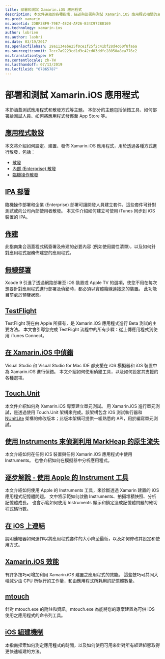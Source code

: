 ```yaml
---
title: 部署和測試 Xamarin.iOS 應用程式
description: 本文件連結的各種指南，描述與部署與測試 Xamarin.iOS 應用程式相關的主題。 例如，應用程式發佈、.ipa 檔案、佈建、無線部署、TestFlight 和偵錯。
ms.prod: xamarin
ms.assetid: 2DBF3BF9-79E7-4E24-AF26-E34C972B0169
ms.technology: xamarin-ios
author: lobrien
ms.author: laobri
ms.date: 03/19/2017
ms.openlocfilehash: 29a1134ebe25f0ce1f25f2c41bf28d4c60f8fa6a
ms.sourcegitcommit: 7ccc7a9223cd1d3c42cd03ddfc28050a8ea776c2
ms.translationtype: HT
ms.contentlocale: zh-TW
ms.lasthandoff: 07/13/2019
ms.locfileid: "67865787"
---
```

# <a name="deploying-and-testing-xamarinios-apps"></a>部署和測試 Xamarin.iOS 應用程式

本節涵蓋測試應用程式和散發方式等主題。 本部分的主題包括偵錯工具、如何部署給測試人員、如何將應用程式發佈至 App Store 等。

## <a name="app-distributioniosdeploy-testapp-distributionindexmd"></a>[應用程式散發](~/ios/deploy-test/app-distribution/index.md)

本文將介紹如何設定、建置、發佈 Xamarin.iOS 應用程式，用於透過各種方式進行散發，包括：

- [散發](~/ios/deploy-test/app-distribution/app-store-distribution/index.md)
- [內部 (Enterprise) 散發](~/ios/deploy-test/app-distribution/in-house-distribution.md)
- [臨機操作散發](~/ios/deploy-test/app-distribution/ad-hoc-distribution.md)

## <a name="ipa-deploymentiosdeploy-testapp-distributionipa-supportmd"></a>[IPA 部署](~/ios/deploy-test/app-distribution/ipa-support.md)

臨機操作部署和企業 (Enterprise) 部署可讓開發人員建立套件，這些套件可針對測試或向公司內部使用者散發。 本文件介紹如何建立可使用 iTunes 同步到 iOS 裝置的 IPA。

## <a name="provisioningprovisioningindexmd"></a>[佈建](provisioning/index.md)

此指南集合涵蓋程式碼簽署及佈建的必要內容 (例如使用屬性清單)，以及如何針對應用程式服務佈建您的應用程式。 

## <a name="wireless-deploymentwireless-deploymentmd"></a>[無線部署](wireless-deployment.md)

 Xcode 9 引進了透過網路部署至 iOS 裝置或 Apple TV 的選項，使您不用在每次想要針對應用程式進行部署及偵錯時，都必須以實體纜線連接您的裝置。 此功能目前處於預覽狀態。

## <a name="testflightiosdeploy-testtestflightmd"></a>[TestFlight](~/ios/deploy-test/testflight.md)

TestFlight 現在由 Apple 所擁有，是 Xamarin.iOS 應用程式進行 Beta 測試的主要方法。 本文會引導您完成 TestFlight 流程中的所有步驟：從上傳應用程式到使用 iTunes Connect。

## <a name="debugging-in-xamariniosiosdeploy-testdebugging-in-xamarin-iosmd"></a>[在 Xamarin.iOS 中偵錯](~/ios/deploy-test/debugging-in-xamarin-ios.md)

Visual Studio 和 Visual Studio for Mac IDE 都支援在 iOS 模擬器和 iOS 裝置中為 Xamarin.iOS 進行偵錯。 本文介紹如何使用偵錯工具，以及如何設定其支援的各種選項。

## <a name="touchunitiosdeploy-testtouchunitmd"></a>[Touch.Unit](~/ios/deploy-test/touch.unit.md)

本文件介紹如何為 Xamarin.iOS 專案建立單元測試。
用 Xamarin.iOS 進行單元測試，是透過使用 Touch.Unit 架構來完成。該架構包含 iOS 測試執行器和 [NUnitLite](http://www.nunitlite.com/) 架構的修改版本；此版本架構可提供一組熟悉的 API，用於編寫單元測試。

## <a name="using-instruments-to-detect-native-leaks-using-markheapiosdeploy-testusing-instruments-to-detect-native-leaks-using-markheapmd"></a>[使用 Instruments 來偵測利用 MarkHeap 的原生流失](~/ios/deploy-test/using-instruments-to-detect-native-leaks-using-markheap.md)

本文介紹如何在任何 iOS 裝置與任何 Xamarin.iOS 應用程式中使用 Instruments。 也會介紹如何在模擬器中分析應用程式。

## <a name="walkthrough---using-apples-instrument-tooliosdeploy-testwalkthrough-apples-instrumentmd"></a>[逐步解說 - 使用 Apple 的 Instrument 工具](~/ios/deploy-test/walkthrough-apples-instrument.md)

本文介紹如何使用 Apple 的 Instruments 工具，來診斷透過 Xamarin 建置的 iOS 應用程式記憶體問題。 文中將示範如何啟動 Instruments、拍攝堆積快照、分析記憶體成長。 也會示範如何使用 Instruments 顯示和鎖定造成記憶體問題的確切程式碼行數。

## <a name="linking-on-ioslinkermd"></a>[在 iOS 上連結](linker.md)

說明連結器如何運作以將應用程式套件的大小降至最低，以及如何修改其設定和使用方式。

## <a name="xamarinios-performanceperformancemd"></a>[Xamarin.iOS 效能](performance.md)

有許多技巧可增加利用 Xamarin.iOS 建置之應用程式的效能。 這些技巧可共同大幅減少由 CPU 所執行的工作量，和由應用程式所耗用的記憶體數量。

## <a name="mtouchmtouchmd"></a>[mtouch](mtouch.md)

針對 mtouch.exe 的附註和資訊。mtouch.exe 為能將您的專案建置為可供 iOS 使用之應用程式的命令列工具。

## <a name="ios-build-mechanicsios-build-mechanicsmd"></a>[iOS 組建機制](ios-build-mechanics.md)

本指南探索如何測定應用程式的時間，以及如何使用可用來針對所有組建組態取得更快速組建的方法。

